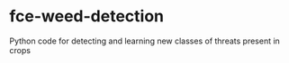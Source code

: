 # fce-weed-detection
Python code for detecting and learning new classes of threats present in crops
